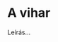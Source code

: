 <!-- ======================================================================
--- Search engine
title:          A vihar
keywords:       vihar, vígjáték
description:    William Shakespeare: A vihar.
--- Menu system
order:          130
text:           A vihar
hidden:         false
umbel:          false
--- Page properties
id:             /comedies/the-tempest
document:       
layout:         layout-2-left
$-left:         play-list
======================================================================= -->

# A vihar

Leírás...
